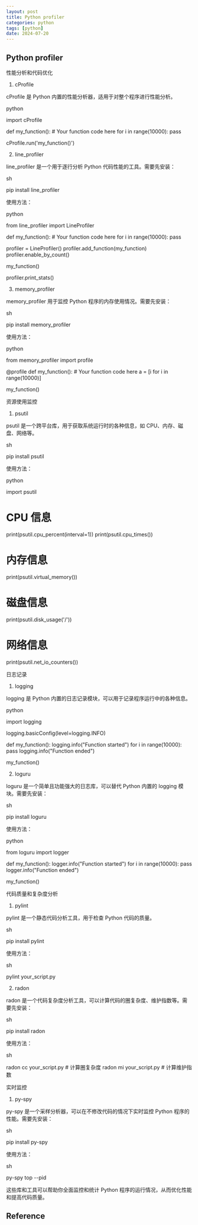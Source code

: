 ```yaml
---
layout: post
title: Python profiler
categories: python
tags: [python]
date: 2024-07-20
---
```


## Python profiler

性能分析和代码优化
1. cProfile

cProfile 是 Python 内置的性能分析器，适用于对整个程序进行性能分析。

python

import cProfile

def my_function():
    # Your function code here
    for i in range(10000):
        pass

cProfile.run('my_function()')

2. line_profiler

line_profiler 是一个用于逐行分析 Python 代码性能的工具。需要先安装：

sh

pip install line_profiler

使用方法：

python

from line_profiler import LineProfiler

def my_function():
    # Your function code here
    for i in range(10000):
        pass

profiler = LineProfiler()
profiler.add_function(my_function)
profiler.enable_by_count()

my_function()

profiler.print_stats()

3. memory_profiler

memory_profiler 用于监控 Python 程序的内存使用情况。需要先安装：

sh

pip install memory_profiler

使用方法：

python

from memory_profiler import profile

@profile
def my_function():
    # Your function code here
    a = [i for i in range(10000)]

my_function()

资源使用监控
1. psutil

psutil 是一个跨平台库，用于获取系统运行时的各种信息，如 CPU、内存、磁盘、网络等。

sh

pip install psutil

使用方法：

python

import psutil

# CPU 信息
print(psutil.cpu_percent(interval=1))
print(psutil.cpu_times())

# 内存信息
print(psutil.virtual_memory())

# 磁盘信息
print(psutil.disk_usage('/'))

# 网络信息
print(psutil.net_io_counters())

日志记录
1. logging

logging 是 Python 内置的日志记录模块，可以用于记录程序运行中的各种信息。

python

import logging

logging.basicConfig(level=logging.INFO)

def my_function():
    logging.info("Function started")
    for i in range(10000):
        pass
    logging.info("Function ended")

my_function()

2. loguru

loguru 是一个简单且功能强大的日志库，可以替代 Python 内置的 logging 模块。需要先安装：

sh

pip install loguru

使用方法：

python

from loguru import logger

def my_function():
    logger.info("Function started")
    for i in range(10000):
        pass
    logger.info("Function ended")

my_function()

代码质量和复杂度分析
1. pylint

pylint 是一个静态代码分析工具，用于检查 Python 代码的质量。

sh

pip install pylint

使用方法：

sh

pylint your_script.py

2. radon

radon 是一个代码复杂度分析工具，可以计算代码的圈复杂度、维护指数等。需要先安装：

sh

pip install radon

使用方法：

sh

radon cc your_script.py  # 计算圈复杂度
radon mi your_script.py  # 计算维护指数

实时监控
1. py-spy

py-spy 是一个采样分析器，可以在不修改代码的情况下实时监控 Python 程序的性能。需要先安装：

sh

pip install py-spy

使用方法：

sh

py-spy top --pid <pid>

这些库和工具可以帮助你全面监控和统计 Python 程序的运行情况，从而优化性能和提高代码质量。

## Reference
